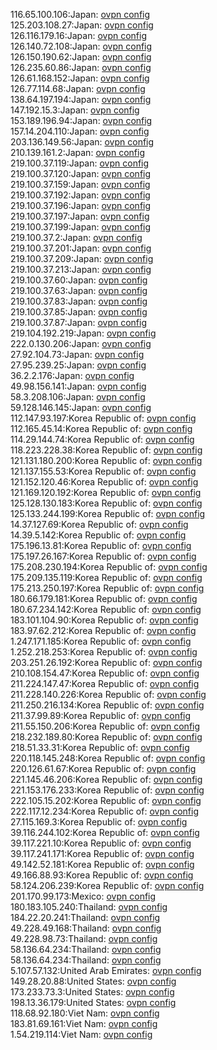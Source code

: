 116.65.100.106:Japan: [ovpn config](vpn/116_65_100_106.ovpn)  
125.203.108.27:Japan: [ovpn config](vpn/125_203_108_27.ovpn)  
126.116.179.16:Japan: [ovpn config](vpn/126_116_179_16.ovpn)  
126.140.72.108:Japan: [ovpn config](vpn/126_140_72_108.ovpn)  
126.150.190.62:Japan: [ovpn config](vpn/126_150_190_62.ovpn)  
126.235.60.86:Japan: [ovpn config](vpn/126_235_60_86.ovpn)  
126.61.168.152:Japan: [ovpn config](vpn/126_61_168_152.ovpn)  
126.77.114.68:Japan: [ovpn config](vpn/126_77_114_68.ovpn)  
138.64.197.194:Japan: [ovpn config](vpn/138_64_197_194.ovpn)  
147.192.15.3:Japan: [ovpn config](vpn/147_192_15_3.ovpn)  
153.189.196.94:Japan: [ovpn config](vpn/153_189_196_94.ovpn)  
157.14.204.110:Japan: [ovpn config](vpn/157_14_204_110.ovpn)  
203.136.149.56:Japan: [ovpn config](vpn/203_136_149_56.ovpn)  
210.139.161.2:Japan: [ovpn config](vpn/210_139_161_2.ovpn)  
219.100.37.119:Japan: [ovpn config](vpn/219_100_37_119.ovpn)  
219.100.37.120:Japan: [ovpn config](vpn/219_100_37_120.ovpn)  
219.100.37.159:Japan: [ovpn config](vpn/219_100_37_159.ovpn)  
219.100.37.192:Japan: [ovpn config](vpn/219_100_37_192.ovpn)  
219.100.37.196:Japan: [ovpn config](vpn/219_100_37_196.ovpn)  
219.100.37.197:Japan: [ovpn config](vpn/219_100_37_197.ovpn)  
219.100.37.199:Japan: [ovpn config](vpn/219_100_37_199.ovpn)  
219.100.37.2:Japan: [ovpn config](vpn/219_100_37_2.ovpn)  
219.100.37.201:Japan: [ovpn config](vpn/219_100_37_201.ovpn)  
219.100.37.209:Japan: [ovpn config](vpn/219_100_37_209.ovpn)  
219.100.37.213:Japan: [ovpn config](vpn/219_100_37_213.ovpn)  
219.100.37.60:Japan: [ovpn config](vpn/219_100_37_60.ovpn)  
219.100.37.63:Japan: [ovpn config](vpn/219_100_37_63.ovpn)  
219.100.37.83:Japan: [ovpn config](vpn/219_100_37_83.ovpn)  
219.100.37.85:Japan: [ovpn config](vpn/219_100_37_85.ovpn)  
219.100.37.87:Japan: [ovpn config](vpn/219_100_37_87.ovpn)  
219.104.192.219:Japan: [ovpn config](vpn/219_104_192_219.ovpn)  
222.0.130.206:Japan: [ovpn config](vpn/222_0_130_206.ovpn)  
27.92.104.73:Japan: [ovpn config](vpn/27_92_104_73.ovpn)  
27.95.239.25:Japan: [ovpn config](vpn/27_95_239_25.ovpn)  
36.2.2.176:Japan: [ovpn config](vpn/36_2_2_176.ovpn)  
49.98.156.141:Japan: [ovpn config](vpn/49_98_156_141.ovpn)  
58.3.208.106:Japan: [ovpn config](vpn/58_3_208_106.ovpn)  
59.128.146.145:Japan: [ovpn config](vpn/59_128_146_145.ovpn)  
112.147.93.197:Korea Republic of: [ovpn config](vpn/112_147_93_197.ovpn)  
112.165.45.14:Korea Republic of: [ovpn config](vpn/112_165_45_14.ovpn)  
114.29.144.74:Korea Republic of: [ovpn config](vpn/114_29_144_74.ovpn)  
118.223.228.38:Korea Republic of: [ovpn config](vpn/118_223_228_38.ovpn)  
121.131.180.200:Korea Republic of: [ovpn config](vpn/121_131_180_200.ovpn)  
121.137.155.53:Korea Republic of: [ovpn config](vpn/121_137_155_53.ovpn)  
121.152.120.46:Korea Republic of: [ovpn config](vpn/121_152_120_46.ovpn)  
121.169.120.192:Korea Republic of: [ovpn config](vpn/121_169_120_192.ovpn)  
125.128.130.183:Korea Republic of: [ovpn config](vpn/125_128_130_183.ovpn)  
125.133.244.199:Korea Republic of: [ovpn config](vpn/125_133_244_199.ovpn)  
14.37.127.69:Korea Republic of: [ovpn config](vpn/14_37_127_69.ovpn)  
14.39.5.142:Korea Republic of: [ovpn config](vpn/14_39_5_142.ovpn)  
175.196.13.81:Korea Republic of: [ovpn config](vpn/175_196_13_81.ovpn)  
175.197.26.167:Korea Republic of: [ovpn config](vpn/175_197_26_167.ovpn)  
175.208.230.194:Korea Republic of: [ovpn config](vpn/175_208_230_194.ovpn)  
175.209.135.119:Korea Republic of: [ovpn config](vpn/175_209_135_119.ovpn)  
175.213.250.197:Korea Republic of: [ovpn config](vpn/175_213_250_197.ovpn)  
180.66.179.181:Korea Republic of: [ovpn config](vpn/180_66_179_181.ovpn)  
180.67.234.142:Korea Republic of: [ovpn config](vpn/180_67_234_142.ovpn)  
183.101.104.90:Korea Republic of: [ovpn config](vpn/183_101_104_90.ovpn)  
183.97.62.212:Korea Republic of: [ovpn config](vpn/183_97_62_212.ovpn)  
1.247.171.185:Korea Republic of: [ovpn config](vpn/1_247_171_185.ovpn)  
1.252.218.253:Korea Republic of: [ovpn config](vpn/1_252_218_253.ovpn)  
203.251.26.192:Korea Republic of: [ovpn config](vpn/203_251_26_192.ovpn)  
210.108.154.47:Korea Republic of: [ovpn config](vpn/210_108_154_47.ovpn)  
211.224.147.47:Korea Republic of: [ovpn config](vpn/211_224_147_47.ovpn)  
211.228.140.226:Korea Republic of: [ovpn config](vpn/211_228_140_226.ovpn)  
211.250.216.134:Korea Republic of: [ovpn config](vpn/211_250_216_134.ovpn)  
211.37.99.89:Korea Republic of: [ovpn config](vpn/211_37_99_89.ovpn)  
211.55.150.206:Korea Republic of: [ovpn config](vpn/211_55_150_206.ovpn)  
218.232.189.80:Korea Republic of: [ovpn config](vpn/218_232_189_80.ovpn)  
218.51.33.31:Korea Republic of: [ovpn config](vpn/218_51_33_31.ovpn)  
220.118.145.248:Korea Republic of: [ovpn config](vpn/220_118_145_248.ovpn)  
220.126.61.67:Korea Republic of: [ovpn config](vpn/220_126_61_67.ovpn)  
221.145.46.206:Korea Republic of: [ovpn config](vpn/221_145_46_206.ovpn)  
221.153.176.233:Korea Republic of: [ovpn config](vpn/221_153_176_233.ovpn)  
222.105.15.202:Korea Republic of: [ovpn config](vpn/222_105_15_202.ovpn)  
222.117.12.234:Korea Republic of: [ovpn config](vpn/222_117_12_234.ovpn)  
27.115.169.3:Korea Republic of: [ovpn config](vpn/27_115_169_3.ovpn)  
39.116.244.102:Korea Republic of: [ovpn config](vpn/39_116_244_102.ovpn)  
39.117.221.10:Korea Republic of: [ovpn config](vpn/39_117_221_10.ovpn)  
39.117.241.171:Korea Republic of: [ovpn config](vpn/39_117_241_171.ovpn)  
49.142.52.181:Korea Republic of: [ovpn config](vpn/49_142_52_181.ovpn)  
49.166.88.93:Korea Republic of: [ovpn config](vpn/49_166_88_93.ovpn)  
58.124.206.239:Korea Republic of: [ovpn config](vpn/58_124_206_239.ovpn)  
201.170.99.173:Mexico: [ovpn config](vpn/201_170_99_173.ovpn)  
180.183.105.240:Thailand: [ovpn config](vpn/180_183_105_240.ovpn)  
184.22.20.241:Thailand: [ovpn config](vpn/184_22_20_241.ovpn)  
49.228.49.168:Thailand: [ovpn config](vpn/49_228_49_168.ovpn)  
49.228.98.73:Thailand: [ovpn config](vpn/49_228_98_73.ovpn)  
58.136.64.234:Thailand: [ovpn config](vpn/58_136_64_234.ovpn)  
58.136.64.234:Thailand: [ovpn config](vpn/58_136_64_234.ovpn)  
5.107.57.132:United Arab Emirates: [ovpn config](vpn/5_107_57_132.ovpn)  
149.28.20.88:United States: [ovpn config](vpn/149_28_20_88.ovpn)  
173.233.73.3:United States: [ovpn config](vpn/173_233_73_3.ovpn)  
198.13.36.179:United States: [ovpn config](vpn/198_13_36_179.ovpn)  
118.68.92.180:Viet Nam: [ovpn config](vpn/118_68_92_180.ovpn)  
183.81.69.161:Viet Nam: [ovpn config](vpn/183_81_69_161.ovpn)  
1.54.219.114:Viet Nam: [ovpn config](vpn/1_54_219_114.ovpn)  

